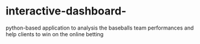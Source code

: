 # interactive-dashboard-
 python-based application to analysis the baseballs team performances and help clients to win on the online betting

